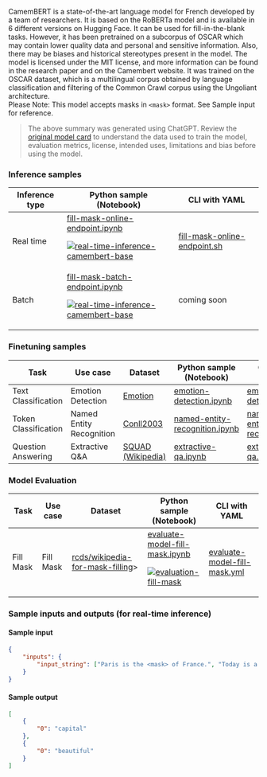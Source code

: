 CamemBERT is a state-of-the-art language model for French developed by a team of researchers. It is based on the RoBERTa model and is available in 6 different versions on Hugging Face. It can be used for fill-in-the-blank tasks. However, it has been pretrained on a subcorpus of OSCAR which may contain lower quality data and personal and sensitive information. Also, there may be biases and historical stereotypes present in the model. The model is licensed under the MIT license, and more information can be found in the research paper and on the Camembert website. It was trained on the OSCAR dataset, which is a multilingual corpus obtained by language classification and filtering of the Common Crawl corpus using the Ungoliant architecture.
<br>Please Note: This model accepts masks in `<mask>` format. See Sample input for reference. 
> The above summary was generated using ChatGPT. Review the <a href="https://huggingface.co/camembert-base" target="_blank">original model card</a> to understand the data used to train the model, evaluation metrics, license, intended uses, limitations and bias before using the model.

### Inference samples

Inference type|Python sample (Notebook)|CLI with YAML
|--|--|--|
Real time|<a href="https://aka.ms/azureml-infer-online-sdk-fill-mask" target="_blank">fill-mask-online-endpoint.ipynb</a><p><a href="https://github.com/Azure/azureml-oss-models/actions/workflows/real-time-inference-camembert-base_nb.yaml"><img alt="real-time-inference-camembert-base" src="https://github.com/Azure/azureml-oss-models/actions/workflows/real-time-inference-camembert-base_nb.yaml/badge.svg"/></a></p>|<a href="https://aka.ms/azureml-infer-online-cli-fill-mask" target="_blank">fill-mask-online-endpoint.sh</a>
Batch |<a href="https://aka.ms/azureml-infer-batch-sdk-fill-mask" target="_blank">fill-mask-batch-endpoint.ipynb</a><p><a href="https://github.com/Azure/azureml-oss-models/actions/workflows/real-time-inference-camembert-base_nb.yaml"><img alt="real-time-inference-camembert-base" src="https://github.com/Azure/azureml-oss-models/actions/workflows/real-time-inference-camembert-base_nb.yaml/badge.svg"/></a></p>| coming soon


### Finetuning samples

Task|Use case|Dataset|Python sample (Notebook)|CLI with YAML
|--|--|--|--|--|
Text Classification|Emotion Detection|<a href="https://huggingface.co/datasets/dair-ai/emotion" target="_blank">Emotion</a>|<a href="https://aka.ms/azureml-ft-sdk-emotion-detection" target="_blank">emotion-detection.ipynb</a>|<a href="https://aka.ms/azureml-ft-cli-emotion-detection" target="_blank">emotion-detection.sh</a>
Token Classification|Named Entity Recognition|<a href="https://huggingface.co/datasets/conll2003" target="_blank">Conll2003</a>|<a href="https://aka.ms/azureml-ft-sdk-token-classification" target="_blank">named-entity-recognition.ipynb</a>|<a href="https://aka.ms/azureml-ft-cli-token-classification" target="_blank">named-entity-recognition.sh</a>
Question Answering|Extractive Q&A|<a href="https://huggingface.co/datasets/squad" target="_blank">SQUAD (Wikipedia)</a>|<a href="https://aka.ms/azureml-ft-sdk-extractive-qa" target="_blank">extractive-qa.ipynb</a>|<a href="https://aka.ms/azureml-ft-cli-extractive-qa" target="_blank">extractive-qa.sh</a>


### Model Evaluation

Task|Use case|Dataset|Python sample (Notebook)|CLI with YAML
|--|--|--|--|--|
Fill Mask|Fill Mask|<a href="https://huggingface.co/datasets/rcds/wikipedia-for-mask-filling" target="_blank">rcds/wikipedia-for-mask-filling</a>>|<a href="https://aka.ms/azureml-eval-sdk-fill-mask/" target="_blank">evaluate-model-fill-mask.ipynb</a><p><a href="https://github.com/Azure/azureml-oss-models/actions/workflows/evaluation-fill-mask_nb.yaml"><img alt="evaluation-fill-mask" src="https://github.com/Azure/azureml-oss-models/actions/workflows/evaluation-fill-mask_nb.yaml/badge.svg"/></a></p>|<a href="https://aka.ms/azureml-eval-cli-fill-mask/" target="_blank">evaluate-model-fill-mask.yml</a>


### Sample inputs and outputs (for real-time inference)

#### Sample input
```json
{
    "inputs": {
        "input_string": ["Paris is the <mask> of France.", "Today is a <mask> day!"]
    }
}
```

#### Sample output
```json
[
    {
        "0": "capital"
    },
    {
        "0": "beautiful"
    }
]
```
